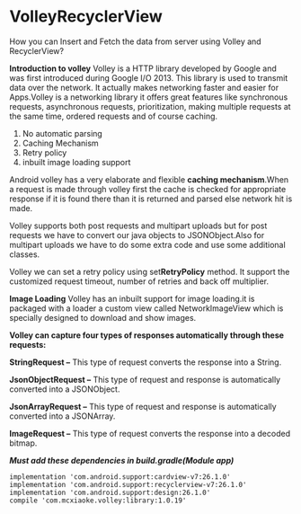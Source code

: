 # VolleyRecyclerView
How you can Insert and Fetch the data from server using Volley and RecyclerView?

**Introduction to volley**
Volley is a HTTP library developed by Google and was first introduced during Google I/O 2013. This library is used to transmit data over the network. It actually makes networking faster and easier for Apps.Volley is a networking library it offers great features like synchronous requests, asynchronous requests, prioritization, making multiple requests at the same time, ordered requests and of course caching.

1.	No automatic parsing
2.	Caching Mechanism
3.	Retry policy
4.	inbuilt image loading support

Android volley has a very elaborate and flexible **caching mechanism**.When a request is made through volley first the cache is checked for appropriate response if it is found there than it is returned and parsed else network hit is made.


Volley supports both post requests and multipart uploads but for post requests we have to convert our java objects to JSONObject.Also for multipart uploads we have to do some extra code and use some additional classes.


Volley we can set a retry policy using set**RetryPolicy** method. It support the customized request timeout, number of retries and back off multiplier.

**Image Loading** Volley has an inbuilt support for image loading.it is packaged with a loader a custom view called NetworkImageView which is specially designed to download and show images.


**Volley can capture four types of responses automatically through these requests:**


**StringRequest –** This type of request converts the response into a String.

**JsonObjectRequest –** This type of request and response is automatically converted into a JSONObject.

**JsonArrayRequest –** This type of request and response is automatically converted into a JSONArray.

**ImageRequest –** This type of request converts the response into a decoded bitmap.

**_Must add these dependencies in build.gradle(Module app)_**

    implementation 'com.android.support:cardview-v7:26.1.0'       
    implementation 'com.android.support:recyclerview-v7:26.1.0'       
    implementation 'com.android.support:design:26.1.0'        
    compile 'com.mcxiaoke.volley:library:1.0.19'

